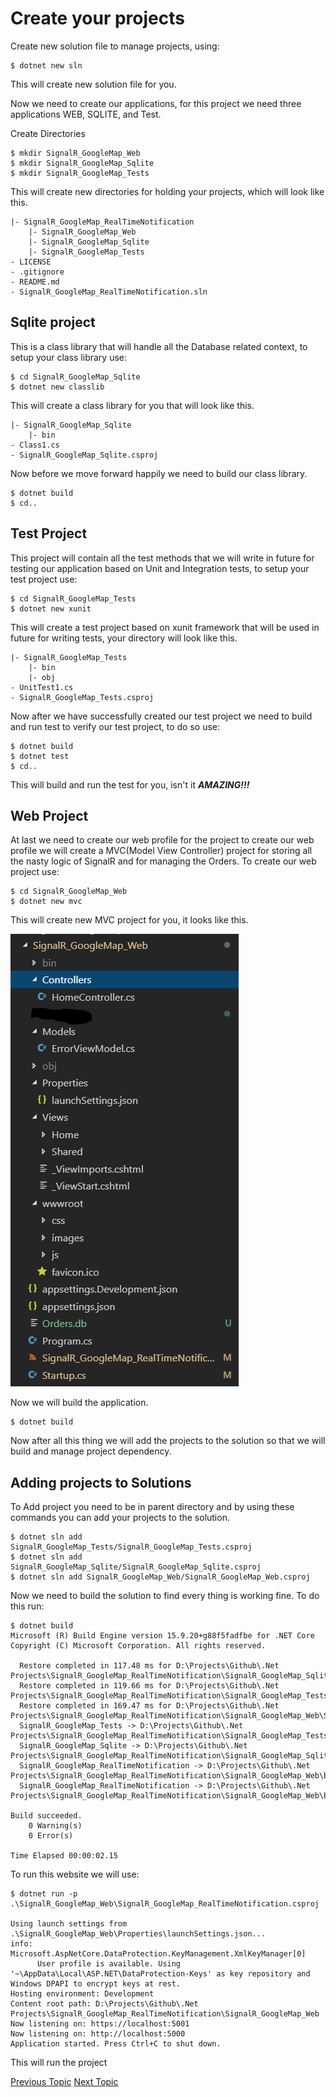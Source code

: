 # Create your projects

Create new solution file to manage projects, using:

```
$ dotnet new sln
```

This will create new solution file for you.

Now we need to create our applications, for this project we need three applications WEB, SQLITE, and Test.

Create Directories

```
$ mkdir SignalR_GoogleMap_Web
$ mkdir SignalR_GoogleMap_Sqlite
$ mkdir SignalR_GoogleMap_Tests
```
This will create new directories for holding your projects, which will look like this.

```
|- SignalR_GoogleMap_RealTimeNotification
    |- SignalR_GoogleMap_Web
    |- SignalR_GoogleMap_Sqlite
    |- SignalR_GoogleMap_Tests
- LICENSE
- .gitignore
- README.md
- SignalR_GoogleMap_RealTimeNotification.sln
```

## Sqlite project

This is a class library that will handle all the Database related context, to setup your class library use:

```
$ cd SignalR_GoogleMap_Sqlite
$ dotnet new classlib
```
This will create a class library for you that will look like this.
```
|- SignalR_GoogleMap_Sqlite
    |- bin
- Class1.cs
- SignalR_GoogleMap_Sqlite.csproj
```
Now before we move forward happily we need to build our class library.
```
$ dotnet build
$ cd..
```
## Test Project
This project will contain all the test methods that we will write in future for testing our application based on Unit and Integration tests, to setup your test project use:

```
$ cd SignalR_GoogleMap_Tests
$ dotnet new xunit
```
This will create a test project based on xunit framework that will be used in future for writing tests, your directory will look like this.
```
|- SignalR_GoogleMap_Tests
    |- bin
    |- obj
- UnitTest1.cs
- SignalR_GoogleMap_Tests.csproj
```
Now after we have successfully created our test project we need to build and run test to verify our test project, to do so use:
```
$ dotnet build
$ dotnet test
$ cd..
```
This will build and run the test for you, isn't it ***AMAZING!!!***

## Web Project
At last we need to create our web profile for the project to create our web profile we will create a MVC(Model View Controller) project for storing all the nasty logic of SignalR and for managing the Orders. To create our web project use:
```
$ cd SignalR_GoogleMap_Web
$ dotnet new mvc
```
This will create new MVC project for you, it looks like this.

![alt text](Docs/Images/web_architecture.PNG)

Now we will build the application.
```
$ dotnet build
```
Now after all this thing we will add the projects to the solution so that we will build and manage project dependency.

## Adding projects to Solutions

To Add project you need to be in parent directory and by using these commands you can add your projects to the solution.

```
$ dotnet sln add SignalR_GoogleMap_Tests/SignalR_GoogleMap_Tests.csproj
$ dotnet sln add SignalR_GoogleMap_Sqlite/SignalR_GoogleMap_Sqlite.csproj
$ dotnet sln add SignalR_GoogleMap_Web/SignalR_GoogleMap_Web.csproj
```
Now we need to build the solution to find every thing is working fine. To do this run:
```
$ dotnet build
Microsoft (R) Build Engine version 15.9.20+g88f5fadfbe for .NET Core
Copyright (C) Microsoft Corporation. All rights reserved.

  Restore completed in 117.48 ms for D:\Projects\Github\.Net Projects\SignalR_GoogleMap_RealTimeNotification\SignalR_GoogleMap_Sqlite\SignalR_GoogleMap_Sqlite.csproj.
  Restore completed in 119.66 ms for D:\Projects\Github\.Net Projects\SignalR_GoogleMap_RealTimeNotification\SignalR_GoogleMap_Tests\SignalR_GoogleMap_Tests.csproj.
  Restore completed in 169.47 ms for D:\Projects\Github\.Net Projects\SignalR_GoogleMap_RealTimeNotification\SignalR_GoogleMap_Web\SignalR_GoogleMap_RealTimeNotification.csproj.
  SignalR_GoogleMap_Tests -> D:\Projects\Github\.Net Projects\SignalR_GoogleMap_RealTimeNotification\SignalR_GoogleMap_Tests\bin\Debug\netcoreapp2.1\SignalR_GoogleMap_Tests.dll
  SignalR_GoogleMap_Sqlite -> D:\Projects\Github\.Net Projects\SignalR_GoogleMap_RealTimeNotification\SignalR_GoogleMap_Sqlite\bin\Debug\netstandard2.0\SignalR_GoogleMap_Sqlite.dll
  SignalR_GoogleMap_RealTimeNotification -> D:\Projects\Github\.Net Projects\SignalR_GoogleMap_RealTimeNotification\SignalR_GoogleMap_Web\bin\Debug\netcoreapp2.1\SignalR_GoogleMap_RealTimeNotification.dll
  SignalR_GoogleMap_RealTimeNotification -> D:\Projects\Github\.Net Projects\SignalR_GoogleMap_RealTimeNotification\SignalR_GoogleMap_Web\bin\Debug\netcoreapp2.1\SignalR_GoogleMap_RealTimeNotification.Views.dll

Build succeeded.
    0 Warning(s)
    0 Error(s)

Time Elapsed 00:00:02.15
```

To run this website we will use:

```
$ dotnet run -p .\SignalR_GoogleMap_Web\SignalR_GoogleMap_RealTimeNotification.csproj

Using launch settings from .\SignalR_GoogleMap_Web\Properties\launchSettings.json...
info: Microsoft.AspNetCore.DataProtection.KeyManagement.XmlKeyManager[0]
      User profile is available. Using '~\AppData\Local\ASP.NET\DataProtection-Keys' as key repository and Windows DPAPI to encrypt keys at rest.
Hosting environment: Development
Content root path: D:\Projects\Github\.Net Projects\SignalR_GoogleMap_RealTimeNotification\SignalR_GoogleMap_Web
Now listening on: https://localhost:5001
Now listening on: http://localhost:5000
Application started. Press Ctrl+C to shut down.
```
This will run the project

[Previous Topic][1]                                             [Next Topic][2]

[1]: ../README.md
[2]: SQLITESETUP.md